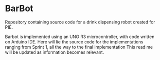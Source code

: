 # BarBot
Repository containing source code for a drink dispensing robot created for PIE.

Barbot is implemented using an UNO R3 microcontroller, with code written on Arduino IDE.
Here will lie the source code for the implementations ranging from Sprint 1, all the way to the final implementation
This read me will be updated as information becomes relevant.
